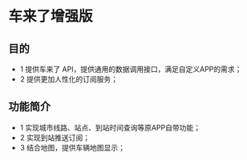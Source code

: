 # 车来了增强版
## 目的
* 1 提供车来了 API，提供通用的数据调用接口，满足自定义APP的需求；
* 2 提供更加人性化的订阅服务；

## 功能简介
* 1 实现城市线路、站点、到站时间查询等原APP自带功能；
* 2 实现到站推送订阅；
* 3 结合地图，提供车辆地图显示；



